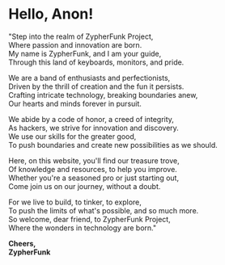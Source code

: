 # Hello, Anon!

<p>
      "Step into the realm of ZypherFunk Project,<br />
      Where passion and innovation are born.<br />
      My name is ZypherFunk, and I am your guide,<br />
      Through this land of keyboards, monitors, and pride.<br />
    </p>
    <p>
      We are a band of enthusiasts and perfectionists,<br />
      Driven by the thrill of creation and the fun it persists.<br />
      Crafting intricate technology, breaking boundaries anew,<br />
      Our hearts and minds forever in pursuit.<br />
    </p>
    <p>
      We abide by a code of honor, a creed of integrity,<br />
      As hackers, we strive for innovation and discovery.<br />
      We use our skills for the greater good,<br />
      To push boundaries and create new possibilities as we should.<br />
    </p>
    <p>
      Here, on this website, you'll find our treasure trove,<br />
      Of knowledge and resources, to help you improve.<br />
      Whether you're a seasoned pro or just starting out,<br />
      Come join us on our journey, without a doubt.<br />
    </p>
    <p>
      For we live to build, to tinker, to explore,<br />
      To push the limits of what's possible, and so much more.<br />
      So welcome, dear friend, to ZypherFunk Project,<br />
      Where the wonders in technology are born."<br />
    </p>
    <p>
      <strong>Cheers,<br />ZypherFunk</strong>
    </p>